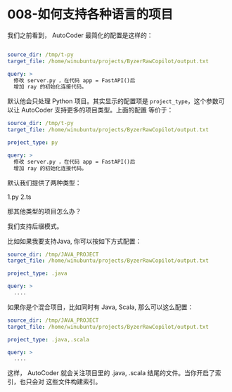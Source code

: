 # 008-如何支持各种语言的项目

我们之前看到， AutoCoder 最简化的配置是这样的：


```yml

source_dir: /tmp/t-py
target_file: /home/winubuntu/projects/ByzerRawCopilot/output.txt 

query: >
  修改 server.py ，在代码 app = FastAPI()后
  增加 ray 的初始化连接代码。
```

默认他会只处理 Python 项目。其实显示的配置项是 `project_type`，这个参数可以让 AutoCoder 支持更多的项目类型。上面的配置
等价于：

```yml
source_dir: /tmp/t-py
target_file: /home/winubuntu/projects/ByzerRawCopilot/output.txt 

project_type: py

query: >
  修改 server.py ，在代码 app = FastAPI()后
  增加 ray 的初始化连接代码。

```

默认我们提供了两种类型：

1.py
2.ts

那其他类型的项目怎么办？

我们支持后缀模式。

比如如果我要支持Java, 你可以按如下方式配置：

```yml
source_dir: /tmp/JAVA_PROJECT
target_file: /home/winubuntu/projects/ByzerRawCopilot/output.txt 

project_type: .java

query: >
  ....

```

如果你是个混合项目，比如同时有 Java, Scala, 那么可以这么配置：

```yml
source_dir: /tmp/JAVA_PROJECT
target_file: /home/winubuntu/projects/ByzerRawCopilot/output.txt 

project_type: .java,.scala

query: >
  ....

```

这样， AutoCoder 就会关注项目里的 .java, .scala 结尾的文件。当你开启了索引，也只会对
这些文件构建索引。